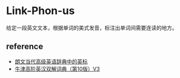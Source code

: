 # Link-Phon-us

给定一段英文文本，根据单词的美式发音，标注出单词间需要连读的地方。

## reference

- [朗文当代高级英语辞典中的英标](https://zhuanlan.zhihu.com/p/29889342)
- [牛津高阶英汉双解词典（第10版）V3](http://louischeung.top:225/mdict%E8%AF%8D%E5%85%B8%E5%8C%85/%E7%89%9B%E6%B4%A5%E9%AB%98%E9%98%B6%E8%8B%B1%E6%B1%89%E5%8F%8C%E8%A7%A3%E8%AF%8D%E5%85%B8%EF%BC%88%E7%AC%AC10%E7%89%88%EF%BC%89V3/)
